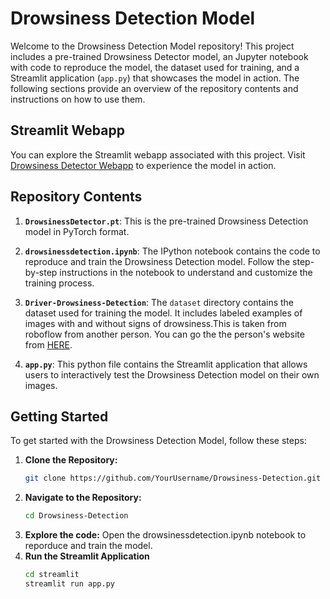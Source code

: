 # Drowsiness Detection Model

Welcome to the Drowsiness Detection Model repository! This project includes a pre-trained Drowsiness Detector model, an Jupyter notebook with code to reproduce the model, the dataset used for training, and a Streamlit application (`app.py`) that showcases the model in action. The following sections provide an overview of the repository contents and instructions on how to use them.
## Streamlit Webapp

You can explore the Streamlit webapp associated with this project. Visit [Drowsiness Detector Webapp](https://huggingface.co/spaces/Beasto/DrowsinessDetectorYOLO) to experience the model in action.
## Repository Contents

1. **`DrowsinessDetector.pt`**: This is the pre-trained Drowsiness Detection model in PyTorch format.

2. **`drowsinessdetection.ipynb`**: The IPython notebook contains the code to reproduce and train the Drowsiness Detection model. Follow the step-by-step instructions in the notebook to understand and customize the training process.

3. **`Driver-Drowsiness-Detection`**: The `dataset` directory contains the dataset used for training the model. It includes labeled examples of images with and without signs of drowsiness.This is taken from roboflow from another person. You can go the the person's website from [HERE]([https://huggingface.co/spaces/Beasto/DrowsinessDetectorYOLO](https://universe.roboflow.com/augmented-startups/drowsiness-detection-cntmz)).

4. **`app.py`**: This python file contains the Streamlit application that allows users to interactively test the Drowsiness Detection model on their own images.

## Getting Started

To get started with the Drowsiness Detection Model, follow these steps:

1. **Clone the Repository:**
   ```bash
   git clone https://github.com/YourUsername/Drowsiness-Detection.git
2. **Navigate to the Repository:**
   ```bash
   cd Drowsiness-Detection
3. **Explore the code:**
   Open the drowsinessdetection.ipynb notebook to reporduce and train the model.
4. **Run the Streamlit Application**
   ```bash
   cd streamlit
   streamlit run app.py   
